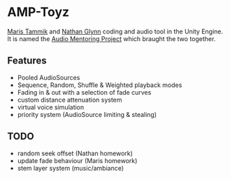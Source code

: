 # AMP-Toyz

[Maris Tammik](https://github.com/fuzzblob) and [Nathan Glynn](https://github.com/Kionius) coding and audio tool in the Unity Engine. It is named the [Audio Mentoring Project](http://audiomentoring.com/) which braught the two together.

## Features

- Pooled AudioSources
- Sequence, Random, Shuffle & Weighted playback modes
- Fading in & out with a selection of fade curves
- custom distance attenuation system
- virtual voice simulation
- priority system (AudioSource limiting & stealing)

## TODO

- random seek offset (Nathan homework)
- update fade behaviour (Maris homework)
- stem layer system (music/ambiance)

